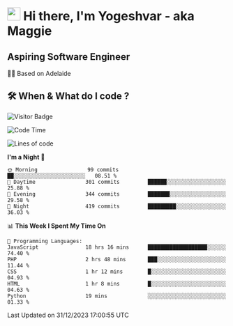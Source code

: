 <h1><img src="https://emojis.slackmojis.com/emojis/images/1531849430/4246/blob-sunglasses.gif?1531849430" width="30"/> Hi there, I'm Yogeshvar - aka Maggie</h1>

## Aspiring Software Engineer
🏂🏻  Based on Adelaide 

## 🛠 When & What do I code ?  

![Visitor Badge](https://visitor-badge.feriirawann.repl.co?username=yogeshvar&repo=yogeshvar&label=Visitors&style=plastic&color=%23457BFF&contentType=svg)

<!--START_SECTION:waka-->
![Code Time](http://img.shields.io/badge/Code%20Time-2%2C483%20hrs%2041%20mins-blue)

![Lines of code](https://img.shields.io/badge/From%20Hello%20World%20I%27ve%20Written-4.0%20million%20lines%20of%20code-blue)

**I'm a Night 🦉** 

```text
🌞 Morning                99 commits          ██░░░░░░░░░░░░░░░░░░░░░░░   08.51 % 
🌆 Daytime                301 commits         ██████░░░░░░░░░░░░░░░░░░░   25.88 % 
🌃 Evening                344 commits         ███████░░░░░░░░░░░░░░░░░░   29.58 % 
🌙 Night                  419 commits         █████████░░░░░░░░░░░░░░░░   36.03 % 
```


📊 **This Week I Spent My Time On** 

```text
💬 Programming Languages: 
JavaScript               18 hrs 16 mins      ███████████████████░░░░░░   74.40 % 
PHP                      2 hrs 48 mins       ███░░░░░░░░░░░░░░░░░░░░░░   11.44 % 
CSS                      1 hr 12 mins        █░░░░░░░░░░░░░░░░░░░░░░░░   04.93 % 
HTML                     1 hr 8 mins         █░░░░░░░░░░░░░░░░░░░░░░░░   04.63 % 
Python                   19 mins             ░░░░░░░░░░░░░░░░░░░░░░░░░   01.33 % 
```


 Last Updated on 31/12/2023 17:00:55 UTC
<!--END_SECTION:waka-->
